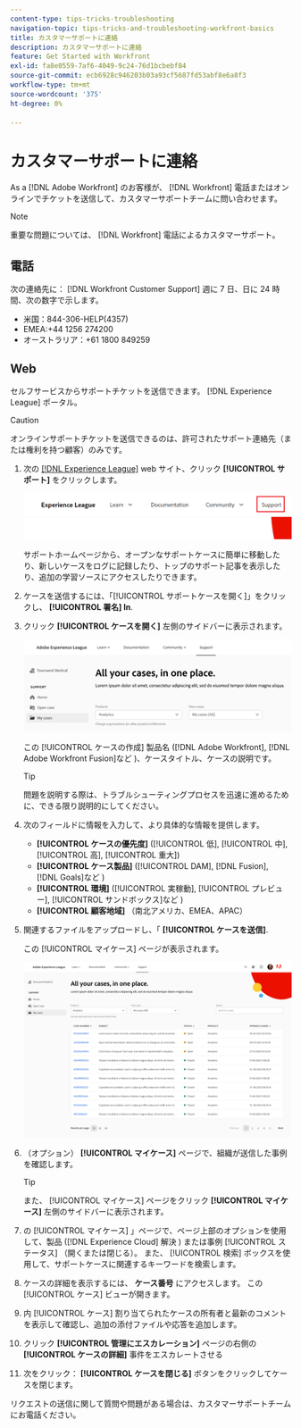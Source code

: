 ```yaml
---
content-type: tips-tricks-troubleshooting
navigation-topic: tips-tricks-and-troubleshooting-workfront-basics
title: カスタマーサポートに連絡
description: カスタマーサポートに連絡
feature: Get Started with Workfront
exl-id: fa8e0559-7af6-4049-9c24-76d1bcbebf84
source-git-commit: ecb6928c946203b03a93cf5687fd53abf8e6a8f3
workflow-type: tm+mt
source-wordcount: '375'
ht-degree: 0%

---
```


# カスタマーサポートに連絡

<!--
<p>(We need to keep this as a standalone article. It is linked in multiple articles and FAQs.)</p>
-->

As a [!DNL Adobe Workfront] のお客様が、 [!DNL Workfront] 電話またはオンラインでチケットを送信して、カスタマーサポートチームに問い合わせます。

>[!NOTE]
>
>重要な問題については、 [!DNL Workfront] 電話によるカスタマーサポート。

## 電話

次の連絡先に： [!DNL Workfront Customer Support] 週に 7 日、日に 24 時間、次の数字で示します。

* 米国：844-306-HELP(4357)
* EMEA:+44 1256 274200
* オーストラリア：+61 1800 849259

## Web

セルフサービスからサポートチケットを送信できます。 [!DNL Experience League] ポータル。

>[!CAUTION]
>
>オンラインサポートチケットを送信できるのは、許可されたサポート連絡先（または権利を持つ顧客）のみです。


1. 次の [[!DNL Experience League]](https://experienceleague.adobe.com) web サイト、クリック **[!UICONTROL サポート]**  をクリックします。

   ![](assets/experience-league-top-navigation-with-support-highlighted.png)

   サポートホームページから、オープンなサポートケースに簡単に移動したり、新しいケースをログに記録したり、トップのサポート記事を表示したり、追加の学習ソースにアクセスしたりできます。

1. ケースを送信するには、「[!UICONTROL サポートケースを開く]」をクリックし、 **[!UICONTROL 署名] In**.

1. クリック **[!UICONTROL ケースを開く]** 左側のサイドバーに表示されます。

   ![](assets/left-nav-bar-for-exl-support-portal.png)

   この [!UICONTROL ケースの作成] 製品名 ([!DNL Adobe Workfront], [!DNL Adobe Workfront Fusion]など )、ケースタイトル、ケースの説明です。

   >[!TIP]
   >
   >問題を説明する際は、トラブルシューティングプロセスを迅速に進めるために、できる限り説明的にしてください。


1. 次のフィールドに情報を入力して、より具体的な情報を提供します。

   * **[!UICONTROL ケースの優先度]** ([!UICONTROL 低], [!UICONTROL 中], [!UICONTROL 高], [!UICONTROL 重大])
   * **[!UICONTROL ケース製品]** ([!UICONTROL DAM], [!DNL Fusion], [!DNL Goals]など )
   * **[!UICONTROL 環境]** ([!UICONTROL 実稼動], [!UICONTROL プレビュー], [!UICONTROL サンドボックス]など )
   * **[!UICONTROL 顧客地域]** （南北アメリカ、EMEA、APAC）

1. 関連するファイルをアップロードし、「 **[!UICONTROL ケースを送信]**.

   この [!UICONTROL マイケース] ページが表示されます。

   ![](assets/all-cases-list-exl-support-portal.png)

1. （オプション） **[!UICONTROL マイケース]** ページで、組織が送信した事例を確認します。

   >[!TIP]
   >
   >また、 [!UICONTROL マイケース] ページをクリック **[!UICONTROL マイケース]** 左側のサイドバーに表示されます。

1. の [!UICONTROL マイケース] 」ページで、ページ上部のオプションを使用して、製品 ([!DNL Experience Cloud] 解決 ) または事例 [!UICONTROL ステータス] （開くまたは閉じる）。 また、 [!UICONTROL 検索] ボックスを使用して、サポートケースに関連するキーワードを検索します。

1. ケースの詳細を表示するには、 **ケース番号** にアクセスします。 この [!UICONTROL ケース] ビューが開きます。

1. 内 [!UICONTROL ケース] 割り当てられたケースの所有者と最新のコメントを表示して確認し、追加の添付ファイルや応答を追加します。

1. クリック **[!UICONTROL 管理にエスカレーション]** ページの右側の **[!UICONTROL ケースの詳細]** 事件をエスカレートさせる

1. 次をクリック： **[!UICONTROL ケースを閉じる]** ボタンをクリックしてケースを閉じます。


リクエストの送信に関して質問や問題がある場合は、カスタマーサポートチームにお電話ください。



<!--drafted: I took the information above from this blog post by Jon Chen (on September 13, 2022): https://experienceleaguecommunities.adobe.com/t5/workfront-blogs/how-to-submit-a-support-ticket-on-experience-league/ba-p/461737)

- this is the information that was there before - pointing to WorkfrontOne: 

If you are logged in as an Authorized Support Contact, you can contact Workfront Customer Support through the Workfront One site and create a case, formally called a ticket.

1. Log in to [**one.workfront.com**](https://one.workfront.com/) as an Authorized Support Contact.
1. On the **Home** page, click **Support**.

   ![](assets/supporthome-350x138.png)

   The Customer Support page displays.

   >[!NOTE]
   >
   >If you don't see the Support option on the Home page, you are not an Authorized Support Contact. Your Workfront administrator can contact Workfront Customer Support and request you be added an Authorized Support Contact. If you are the only Workfront administrator for your organization, contact the Workfront Support team by phone.

1. Complete the fields in the **Create a Support Case** form. All fields are required.  

   <table style="table-layout:auto">
    <tr>
        <td><strong>Subject</strong></td>
        <td>Type a brief question or explanation of the issue you are experiencing.</td>
    </tr>
    <tr>
        <td><strong>Description</strong></td>
        <td>Type a detailed description of the issue. Include as much information as possible.</td>
    </tr>
    <tr>
        <td><strong>Priority</strong></td>
        <td> </td>
    </tr>
    <tr>
        <td><strong>Case Product</strong></td>
        <td>Select the product in which you are experiencing the issue. If the issue is not related to a specific product, select None.</td>
    </tr>
    <tr>
        <td><strong>Product Area</strong></td>
        <td>Select the area of the product that best relates to the issue. If the related area is not listed in the drop-down menu, select Not Listed.</td>
    </tr>
    <tr>
        <td><strong>Environment</strong></td>
        <td>Select the environment in which the issue occurs. If you are seeing the issue in both the Production and Sandbox environments, please select Production.</td>
    </tr>
    <tr>
        <td><strong>Customer Region</strong></td>
        <td> </td>
    </tr>
   </table>

1. (Optional) Attach a file, such as an image or video file.

   1. At the bottom of the form, click **Upload File**.
   1. Click **Upload File**, then browse for and select the desired file.

      ![](assets/supportselectfile-350x368.png)

   1. Click **Done** to upload the file to the case.

1. Click **Submit** to submit the case to Workfront Customer Support.

-->


